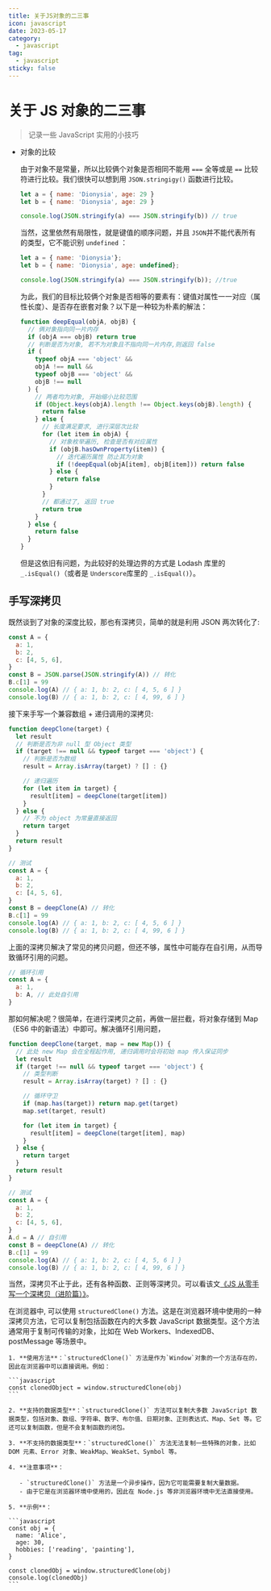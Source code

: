 ```yaml
---
title: 关于JS对象的二三事
icon: javascript
date: 2023-05-17
category:
  - javascript
tag:
  - javascript
sticky: false
---
```


# 关于 JS 对象的二三事

> 记录一些 JavaScript 实用的小技巧

- 对象的比较

  由于对象不是常量，所以比较俩个对象是否相同不能用 `===` 全等或是 `==` 比较符进行比较。我们很快可以想到用 `JSON.stringigy()` 函数进行比较。

  ```javascript
  let a = { name: 'Dionysia', age: 29 }
  let b = { name: 'Dionysia', age: 29 }

  console.log(JSON.stringify(a) === JSON.stringify(b)) // true
  ```

  当然，这里依然有局限性，就是键值的顺序问题，并且 `JSON`并不能代表所有的类型，它不能识别 `undefined` ：

  ```JavaScript
  let a = { name: 'Dionysia'};
  let b = { name: 'Dionysia', age: undefined};

  console.log(JSON.stringify(a) === JSON.stringify(b)); //true
  ```

  为此，我们的目标比较俩个对象是否相等的要素有：键值对属性一一对应（属性长度）、是否存在嵌套对象？以下是一种较为朴素的解法：

  ```javascript
  function deepEqual(objA, objB) {
    // 俩对象指向同一片内存
    if (objA === objB) return true
    // 判断是否为对象, 若不为对象且不指向同一片内存,则返回 false
    if (
      typeof objA === 'object' &&
      objA !== null &&
      typeof objB === 'object' &&
      objB !== null
    ) {
      // 两者均为对象, 开始缩小比较范围
      if (Object.keys(objA).length !== Object.keys(objB).length) {
        return false
      } else {
        // 长度满足要求, 进行深层次比较
        for (let item in objA) {
          // 对象枚举遍历, 检查是否有对应属性
          if (objB.hasOwnProperty(item)) {
            // 迭代遍历属性 防止其为对象
            if (!deepEqual(objA[item], objB[item])) return false
          } else {
            return false
          }
        }
        // 都通过了, 返回 true
        return true
      }
    } else {
      return false
    }
  }
  ```

  但是这依旧有问题，为此较好的处理边界的方式是 Lodash 库里的 `_.isEqual()`（或者是 `Underscore`库里的 `_.isEqual()`）。

## 手写深拷贝

既然谈到了对象的深度比较，那也有深拷贝，简单的就是利用 JSON 两次转化了:

```js
const A = {
  a: 1,
  b: 2,
  c: [4, 5, 6],
}
const B = JSON.parse(JSON.stringify(A)) // 转化
B.c[1] = 99
console.log(A) // { a: 1, b: 2, c: [ 4, 5, 6 ] }
console.log(B) // { a: 1, b: 2, c: [ 4, 99, 6 ] }
```

接下来手写一个兼容数组 + 递归调用的深拷贝:

```js
function deepClone(target) {
  let result
  // 判断是否为非 null 型 Object 类型
  if (target !== null && typeof target === 'object') {
    // 判断是否为数组
    result = Array.isArray(target) ? [] : {}

    // 递归遍历
    for (let item in target) {
      result[item] = deepClone(target[item])
    }
  } else {
    // 不为 object 为常量直接返回
    return target
  }
  return result
}

// 测试
const A = {
  a: 1,
  b: 2,
  c: [4, 5, 6],
}
const B = deepClone(A) // 转化
B.c[1] = 99
console.log(A) // { a: 1, b: 2, c: [ 4, 5, 6 ] }
console.log(B) // { a: 1, b: 2, c: [ 4, 99, 6 ] }
```

上面的深拷贝解决了常见的拷贝问题，但还不够，属性中可能存在自引用，从而导致循环引用的问题。

```js
// 循环引用
const A = {
  a: 1,
  b: A, // 此处自引用
}
```

那如何解决呢？很简单，在进行深拷贝之前，再做一层拦截，将对象存储到 Map （ES6 中的新语法）中即可。解决循环引用问题，

```js
function deepClone(target, map = new Map()) {
  // 此处 new Map 会在全程起作用, 递归调用时会将初始 map 传入保证同步
  let result
  if (target !== null && typeof target === 'object') {
    // 类型判断
    result = Array.isArray(target) ? [] : {}

    // 循环守卫
    if (map.has(target)) return map.get(target)
    map.set(target, result)

    for (let item in target) {
      result[item] = deepClone(target[item], map)
    }
  } else {
    return target
  }
  return result
}

// 测试
const A = {
  a: 1,
  b: 2,
  c: [4, 5, 6],
}
A.d = A // 自引用
const B = deepClone(A) // 转化
B.c[1] = 99
console.log(A) // { a: 1, b: 2, c: [ 4, 5, 6 ] }
console.log(B) // { a: 1, b: 2, c: [ 4, 99, 6 ] }
```

当然，深拷贝不止于此，还有各种函数、正则等深拷贝。可以看该文[《JS 从零手写一个深拷贝（进阶篇）》](https://www.cnblogs.com/echolun/p/16157161.html)。

在浏览器中, 可以使用 `structuredClone()` 方法。这是在浏览器环境中使用的一种深拷贝方法，它可以复制包括函数在内的大多数 JavaScript 数据类型。这个方法通常用于复制可传输的对象，比如在 Web Workers、IndexedDB、postMessage 等场景中。

    1. **使用方法**：`structuredClone()` 方法是作为`Window`对象的一个方法存在的，因此在浏览器中可以直接调用。例如：

    ```javascript
    const clonedObject = window.structuredClone(obj)
    ```

    2. **支持的数据类型**：`structuredClone()` 方法可以复制大多数 JavaScript 数据类型，包括对象、数组、字符串、数字、布尔值、日期对象、正则表达式、Map、Set 等。它还可以复制函数，但是不会复制函数的闭包。

    3. **不支持的数据类型**：`structuredClone()` 方法无法复制一些特殊的对象，比如 DOM 元素、Error 对象、WeakMap、WeakSet、Symbol 等。

    4. **注意事项**：

       - `structuredClone()` 方法是一个异步操作，因为它可能需要复制大量数据。
       - 由于它是在浏览器环境中使用的，因此在 Node.js 等非浏览器环境中无法直接使用。

    5. **示例**：

    ```javascript
    const obj = {
      name: 'Alice',
      age: 30,
      hobbies: ['reading', 'painting'],
    }

    const clonedObj = window.structuredClone(obj)
    console.log(clonedObj)
    ```
